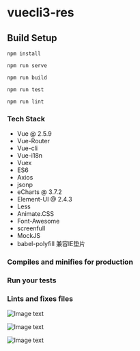 # vuecli3-res

## Build Setup
```
npm install

npm run serve

npm run build

npm run test

npm run lint
```
### Tech Stack

- Vue @ 2.5.9
- Vue-Router
- Vue-cli
- Vue-i18n
- Vuex
- ES6
- Axios
- jsonp
- eCharts @ 3.7.2
- Element-UI @ 2.4.3
- Less 
- Animate.CSS
- Font-Awesome
- screenfull
- MockJS
- babel-polyfill 兼容IE垫片

### Compiles and minifies for production


### Run your tests


### Lints and fixes files

![Image text](http://thyrsi.com/t6/671/1550325582x2890174106.png)

![Image text](http://thyrsi.com/t6/671/1550325614x2890174106.png)

![Image text](http://thyrsi.com/t6/671/1550325629x2890174106.png)
